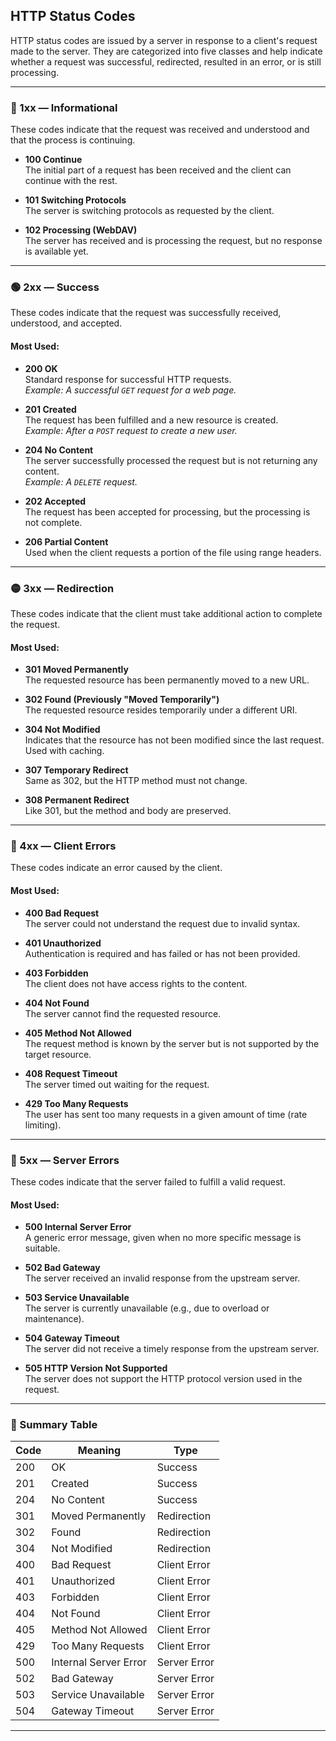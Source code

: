 ## HTTP Status Codes

HTTP status codes are issued by a server in response to a client's request made to the server. They are categorized into five classes and help indicate whether a request was successful, redirected, resulted in an error, or is still processing.

---

### 🔵 1xx — Informational

These codes indicate that the request was received and understood and that the process is continuing.

- **100 Continue**  
  The initial part of a request has been received and the client can continue with the rest.

- **101 Switching Protocols**  
  The server is switching protocols as requested by the client.

- **102 Processing (WebDAV)**  
  The server has received and is processing the request, but no response is available yet.

---

### 🟢 2xx — Success

These codes indicate that the request was successfully received, understood, and accepted.

#### Most Used:

- **200 OK**  
  Standard response for successful HTTP requests.  
  _Example: A successful `GET` request for a web page._

- **201 Created**  
  The request has been fulfilled and a new resource is created.  
  _Example: After a `POST` request to create a new user._

- **204 No Content**  
  The server successfully processed the request but is not returning any content.  
  _Example: A `DELETE` request._

- **202 Accepted**  
  The request has been accepted for processing, but the processing is not complete.

- **206 Partial Content**  
  Used when the client requests a portion of the file using range headers.

---

### 🟡 3xx — Redirection

These codes indicate that the client must take additional action to complete the request.

#### Most Used:

- **301 Moved Permanently**  
  The requested resource has been permanently moved to a new URL.

- **302 Found (Previously "Moved Temporarily")**  
  The requested resource resides temporarily under a different URI.

- **304 Not Modified**  
  Indicates that the resource has not been modified since the last request. Used with caching.

- **307 Temporary Redirect**  
  Same as 302, but the HTTP method must not change.

- **308 Permanent Redirect**  
  Like 301, but the method and body are preserved.

---

### 🔴 4xx — Client Errors

These codes indicate an error caused by the client.

#### Most Used:

- **400 Bad Request**  
  The server could not understand the request due to invalid syntax.

- **401 Unauthorized**  
  Authentication is required and has failed or has not been provided.

- **403 Forbidden**  
  The client does not have access rights to the content.

- **404 Not Found**  
  The server cannot find the requested resource.

- **405 Method Not Allowed**  
  The request method is known by the server but is not supported by the target resource.

- **408 Request Timeout**  
  The server timed out waiting for the request.

- **429 Too Many Requests**  
  The user has sent too many requests in a given amount of time (rate limiting).

---

### 🔴 5xx — Server Errors

These codes indicate that the server failed to fulfill a valid request.

#### Most Used:

- **500 Internal Server Error**  
  A generic error message, given when no more specific message is suitable.

- **502 Bad Gateway**  
  The server received an invalid response from the upstream server.

- **503 Service Unavailable**  
  The server is currently unavailable (e.g., due to overload or maintenance).

- **504 Gateway Timeout**  
  The server did not receive a timely response from the upstream server.

- **505 HTTP Version Not Supported**  
  The server does not support the HTTP protocol version used in the request.

---

### 📌 Summary Table

| Code | Meaning                  | Type          |
|------|--------------------------|---------------|
| 200  | OK                       | Success       |
| 201  | Created                  | Success       |
| 204  | No Content               | Success       |
| 301  | Moved Permanently        | Redirection   |
| 302  | Found                    | Redirection   |
| 304  | Not Modified             | Redirection   |
| 400  | Bad Request              | Client Error  |
| 401  | Unauthorized             | Client Error  |
| 403  | Forbidden                | Client Error  |
| 404  | Not Found                | Client Error  |
| 405  | Method Not Allowed       | Client Error  |
| 429  | Too Many Requests        | Client Error  |
| 500  | Internal Server Error    | Server Error  |
| 502  | Bad Gateway              | Server Error  |
| 503  | Service Unavailable      | Server Error  |
| 504  | Gateway Timeout          | Server Error  |

---

